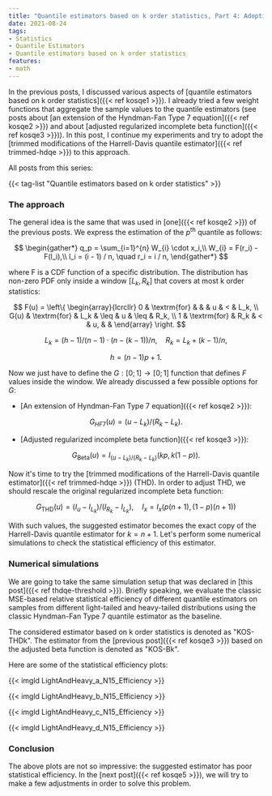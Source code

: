 ```yaml
---
title: "Quantile estimators based on k order statistics, Part 4: Adopting trimmed Harrell-Davis quantile estimator"
date: 2021-08-24
tags:
- Statistics
- Quantile Estimators
- Quantile estimators based on k order statistics
features:
- math
---
```


In the previous posts, I discussed various aspects of
  [quantile estimators based on k order statistics]({{< ref kosqe1 >}}).
I already tried a few weight functions that aggregate the sample values to the quantile estimators
  (see posts about [an extension of the Hyndman-Fan Type 7 equation]({{< ref kosqe2 >}}) and
  about [adjusted regularized incomplete beta function]({{< ref kosqe3 >}})).
In this post, I continue my experiments and try to adopt the
  [trimmed modifications of the Harrell-Davis quantile estimator]({{< ref trimmed-hdqe >}}) to this approach.

<!--more-->

All posts from this series:

{{< tag-list "Quantile estimators based on k order statistics" >}}

### The approach

The general idea is the same that was used in [one]({{< ref kosqe2 >}}) of the previous posts.
We express the estimation of the $p^\textrm{th}$ quantile as follows:

$$
\begin{gather*}
q_p = \sum_{i=1}^{n} W_{i} \cdot x_i,\\
W_{i} = F(r_i) - F(l_i),\\
l_i = (i - 1) / n, \quad r_i = i / n,
\end{gather*}
$$

where F is a CDF function of a specific distribution.
The distribution has non-zero PDF only inside a window $[L_k, R_k]$
  that covers at most k order statistics:

$$
F(u) = \left\{
\begin{array}{lcrcllr}
0                      & \textrm{for} &         &      & u  & <    & L_k, \\
G(u)                   & \textrm{for} & L_k     & \leq & u  & \leq & R_k, \\
1                      & \textrm{for} & R_k     & <    & u, &      &
\end{array}
\right.
$$

$$
L_k = (h - 1) / (n - 1) \cdot (n - (k - 1)) / n, \quad R_k = L_k + (k-1)/n,
$$

$$
h = (n - 1)p + 1.
$$

Now we just have to define the $G: [0;1] \to [0;1]$ function that defines $F$ values inside the window.
We already discussed a few possible options for $G$:

* [An extension of Hyndman-Fan Type 7 equation]({{< ref kosqe2 >}}):

$$
G_{HF7}(u) = (u - L_k)/(R_k-L_k).
$$

* [Adjusted regularized incomplete beta function]({{< ref kosqe3 >}}):

$$
G_{\textrm{Beta}}(u) = I_{(u - L_k)/(R_k-L_k)}(kp, k(1-p)).
$$

Now it's time to try the
  [trimmed modifications of the Harrell-Davis quantile estimator]({{< ref trimmed-hdqe >}}) (THD).
In order to adjust THD, we should rescale the original regularized incomplete beta function:

$$
G_{\textrm{THD}}(u) = (I_u - I_{L_k}) / (I_{R_k} - I_{L_k}), \quad I_x = I_x(p(n+1), (1-p)(n+1))
$$

With such values, the suggested estimator becomes the exact copy of the Harrell-Davis quantile estimator for $k=n+1$.
Let's perform some numerical simulations to check the statistical efficiency of this estimator.

### Numerical simulations

We are going to take the same simulation setup that was declared in [this post]({{< ref thdqe-threshold >}}).
Briefly speaking, we evaluate the classic MSE-based relative statistical efficiency of different quantile estimators
  on samples from different light-tailed and heavy-tailed distributions
  using the classic Hyndman-Fan Type 7 quantile estimator as the baseline.

The considered estimator based on k order statistics is denoted as "KOS-THDk".
The estimator from the [previous post]({{< ref kosqe3 >}}) based on the adjusted beta function is denoted as "KOS-Bk".

Here are some of the statistical efficiency plots:

{{< imgld LightAndHeavy_a_N15_Efficiency >}}

{{< imgld LightAndHeavy_b_N15_Efficiency >}}

{{< imgld LightAndHeavy_c_N15_Efficiency >}}

{{< imgld LightAndHeavy_d_N15_Efficiency >}}

### Conclusion

The above plots are not so impressive:
  the suggested estimator has poor statistical efficiency.
In the [next post]({{< ref kosqe5 >}}),
  we will try to make a few adjustments in order to solve this problem.